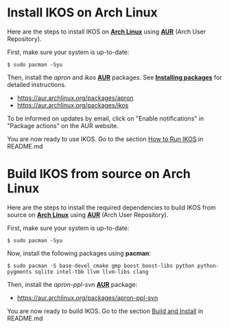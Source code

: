 Install IKOS on Arch Linux
==========================

Here are the steps to install IKOS on **[Arch Linux](https://www.archlinux.org/)** using **[AUR](https://aur.archlinux.org/)** (Arch User Repository).

First, make sure your system is up-to-date:

```
$ sudo pacman -Syu
```

Then, install the *apron* and *ikos* **[AUR](https://aur.archlinux.org/)** packages. See **[Installing packages](https://wiki.archlinux.org/index.php/Arch_User_Repository#Installing_packages)** for detailed instructions.

* https://aur.archlinux.org/packages/apron
* https://aur.archlinux.org/packages/ikos

To be informed on updates by email, click on "Enable notifications" in "Package actions" on the AUR website.

You are now ready to use IKOS. Go to the section [How to Run IKOS](../../README.md#how-to-run-ikos) in README.md

Build IKOS from source on Arch Linux
====================================

Here are the steps to install the required dependencies to build IKOS from source on **[Arch Linux](https://www.archlinux.org/)** using **[AUR](https://aur.archlinux.org/)** (Arch User Repository).

First, make sure your system is up-to-date:

```
$ sudo pacman -Syu
```

Now, install the following packages using **pacman**:

```
$ sudo pacman -S base-devel cmake gmp boost boost-libs python python-pygments sqlite intel-tbb llvm llvm-libs clang
```

Then, install the *apron-ppl-svn* **[AUR](https://aur.archlinux.org/)** package:

* https://aur.archlinux.org/packages/apron-ppl-svn

You are now ready to build IKOS. Go to the section [Build and Install](../../README.md#build-and-install) in README.md
